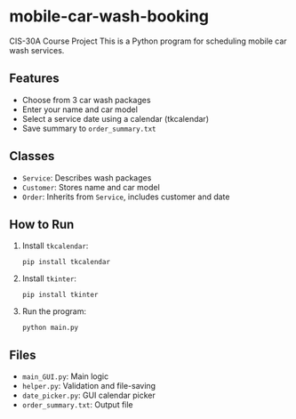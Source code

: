 # mobile-car-wash-booking
CIS-30A Course Project
This is a Python program for scheduling mobile car wash services.

## Features
- Choose from 3 car wash packages
- Enter your name and car model
- Select a service date using a calendar (tkcalendar)
- Save summary to `order_summary.txt`

## Classes
- `Service`: Describes wash packages
- `Customer`: Stores name and car model
- `Order`: Inherits from `Service`, includes customer and date

## How to Run
1. Install `tkcalendar`:
   ```
   pip install tkcalendar
   ```
2. Install `tkinter`:
   ```
   pip install tkinter
   ```
3. Run the program:
   ```
   python main.py
   ```

## Files
- `main_GUI.py`: Main logic
- `helper.py`: Validation and file-saving
- `date_picker.py`: GUI calendar picker
- `order_summary.txt`: Output file
